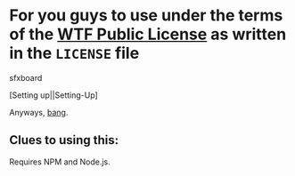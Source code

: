 
# For you guys to use under the terms of the [WTF Public License](http://wtfpl.net/) as written in the `LICENSE` file

sfxboard

[Setting up||Setting-Up]

Anyways, [bang](http://j.mp/1ql5UK5).

## Clues to using this: 

Requires NPM and Node.js. 

